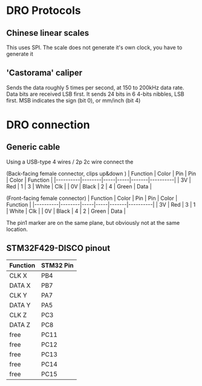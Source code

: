 # DRO Protocols
## Chinese linear scales
This uses SPI. The scale does not generate it's own clock, you have to generate it

## 'Castorama' caliper
Sends the data roughly 5 times per second, at 150 to 200kHz data rate.
Data bits are received LSB first. It sends 24 bits in 6 4-bits nibbles, LSB first.
MSB indicates the sign (bit 0), or mm/inch (bit 4)

# DRO connection
## Generic cable

Using a USB-type 4 wires / 2p 2c wire connect the 


(Back-facing female connector, clips up&down	)
| Function | Color  | Pin | Pin | Color | Function |
|----------|--------|-----|-----|-------|----------|
| 3V       | Red    | 1   | 3   | White | Clk      |
| 0V       | Black  | 2   | 4   | Green | Data     |


(Front-facing female connector)
| Function | Color  | Pin | Pin | Color | Function |
|----------|--------|-----|-----|-------|----------|
| 3V       | Red    | 3   | 1   | White | Clk      |
| 0V       | Black  | 4   | 2   | Green | Data     |

The pin1 marker are on the same plane, but obviously not at the same location.

## STM32F429-DISCO pinout

| Function | STM32 Pin |
|----------|-----------|
| CLK X    | PB4       |
| DATA X   | PB7       |
| CLK Y    | PA7       |
| DATA Y   | PA5       |
| CLK Z    | PC3       |
| DATA Z   | PC8       |
| free     | PC11      |
| free     | PC12      |
| free     | PC13      |
| free     | PC14      |
| free     | PC15      |
